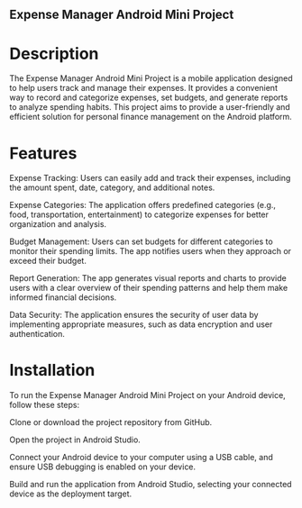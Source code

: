 ## Expense Manager Android Mini Project
# Description
The Expense Manager Android Mini Project is a mobile application designed to help users track and manage their expenses. It provides a convenient way to record and categorize expenses, set budgets, and generate reports to analyze spending habits. This project aims to provide a user-friendly and efficient solution for personal finance management on the Android platform.

# Features
Expense Tracking: Users can easily add and track their expenses, including the amount spent, date, category, and additional notes.

Expense Categories: The application offers predefined categories (e.g., food, transportation, entertainment) to categorize expenses for better organization and analysis.

Budget Management: Users can set budgets for different categories to monitor their spending limits. The app notifies users when they approach or exceed their budget.

Report Generation: The app generates visual reports and charts to provide users with a clear overview of their spending patterns and help them make informed financial decisions.

Data Security: The application ensures the security of user data by implementing appropriate measures, such as data encryption and user authentication.

# Installation
To run the Expense Manager Android Mini Project on your Android device, follow these steps:

Clone or download the project repository from GitHub.

Open the project in Android Studio.

Connect your Android device to your computer using a USB cable, and ensure USB debugging is enabled on your device.

Build and run the application from Android Studio, selecting your connected device as the deployment target.
